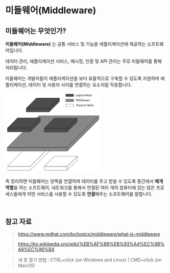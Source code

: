 # 미들웨어(Middleware)

## 미들웨어는 무엇인가?

**미들웨어(Middleware)** 는 공통 서비스 및 기능을 애플리케이션에 제공하는 소프트웨어입니다.

데이터 관리, 애플리케이션 서비스, 메시징, 인증 및 API 관리는 주로 미들웨어를 통해 처리됩니다.

미들웨어는 개발자들이 애플리케이션을 보다 효율적으로 구축할 수 있도록 지원하며 애플리케이션, 데이터 및 사용자 사이를 연결하는 요소처럼 작동합니다.

<img src="../images/CS/middleware.png" alt="미들웨어(Middleware)" width="300px" />

즉 정리하면 미들웨어는 양쪽을 연결하여 데이터를 주고 받을 수 있도록 중간에서 **매개 역할**을 하는 소프트웨어, 네트워크를 통해서 연결된 여러 개의 컴퓨터에 있는 많은 프로세스들에게 어떤 서비스를 사용할 수 있도록 **연결**해주는 소프트웨어를 말합니다.

<br />

## 참고 자료

> https://www.redhat.com/ko/topics/middleware/what-is-middleware

> https://ko.wikipedia.org/wiki/%EB%AF%B8%EB%93%A4%EC%9B%A8%EC%96%B4

> 새 창 열기 방법 : CTRL+click (on Windows and Linux) | CMD+click (on MacOS)
